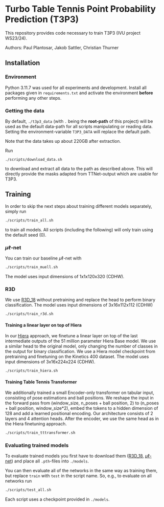 # Turbo Table Tennis Point Probability Prediction (T3P3)

This repository provides code necessary to train T3P3 (IVU project WS23/24). 

Authors: Paul Plantosar, Jakob Sattler, Christian Thurner
## Installation
### Environment
Python 3.11.7 was used for all experiments and development. 
Install all packages given in `requirements.txt` and activate the environment **before** performing any other steps. 

### Getting the data
By default, `./t3p3_data` (with `.` being the **root-path** of this project) will be used as the default data-path for all scripts manipulating or reading data. Setting the environment-variable `T3P3_DATA` will replace the default path. 

Note that the data takes up about 220GB after extraction.

Run
```
./scripts/download_data.sh
```
to download and extract all data to the path as described above. This will directly provide the masks adapted from TTNet-output which are usable for T3P3.


## Training

In order to skip the next steps about training different models separately, simply run
```bash
./scripts/train_all.sh
```
to train all models. All scripts (including the following) will only train using the default seed (0).

### $\mu\ell$-net
You can train our baseline $\mu\ell$-net with
```bash
./scripts/train_muell.sh
```
The model uses input dimensions of 1x1x120x320 (CDHW).

### R3D 
We use [R3D_18](https://pytorch.org/vision/0.12/generated/torchvision.models.video.r3d_18.html) without pretraining and replace the head to perform binary classification. The model uses input dimensions of 3x16x112x112 (CDHW)
```bash
./scripts/train_r3d.sh
```


#### Training a linear layer on top of Hiera
In our [Hiera](https://github.com/facebookresearch/hiera) approach, we finetune a linear layer on top of the last intermediate outputs of the 51 million parameter Hiera Base model. 
We use a similar head to the original model, only changing the number of classes in the output for binary classification. We use a Hiera model checkpoint from pretraining and finetuning on the
Kinetics 400 dataset. The model uses input dimensions of 3x16x224x224 (CDHW).

```bash
./scripts/train_hiera.sh
```

#### Training Table Tennis Transformer
We additionally trained a small Encoder-only transformer on tabular input, consisting of pose estimations and ball positions.
We reshape the input in the forward pass from (window_size, n_poses + ball position, 2) to (n_poses + ball position, window_size*2), 
embed the tokens to a hidden dimension of 128 and add a learned positional encoding. Our architecture consists of 2 layers and 4 attention heads.
After the encoder, we use the same head as in the Hiera finetuning approach.

```bash
./scripts/train_tttransformer.sh
```

### Evaluating trained models
To evaluate trained models you first have to download them ([R3D_18](https://drive.google.com/file/d/11erJdRw1m8XoO9Y6bOQW_mgaWcSm6H4u/view?usp=sharing), [$\mu\ell$-net](https://drive.google.com/file/d/14ecJqsw_KPqBqYWNy4DAi9lcE7OsksNM/view?usp=sharing)) and place all `.pth`-files into `./models`.

You can then evaluate all of the networks in the same way as training them, but replace `train` with `test` in the script name. So, e.g., to evaluate on all networks run 
```bash
./scripts/test_all.sh
```
Each script uses a checkpoint provided in `./models`.